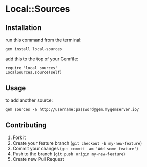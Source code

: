 # Local::Sources

## Installation

run this command from the terminal:

    gem install local-sources

add this to the top of your Gemfile:

    require 'local_sources'
    LocalSources.source(self)

## Usage

to add another source:

    gem sources -a http://username:password@gem.mygemserver.io/

## Contributing

1. Fork it
2. Create your feature branch (`git checkout -b my-new-feature`)
3. Commit your changes (`git commit -am 'Add some feature'`)
4. Push to the branch (`git push origin my-new-feature`)
5. Create new Pull Request
